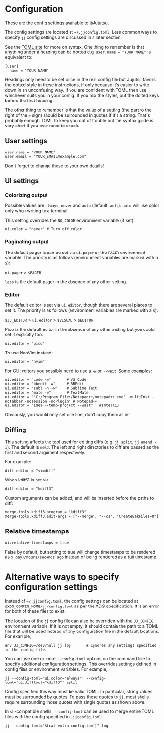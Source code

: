 # Configuration

These are the config settings available to jj/Jujutsu.

The config settings are located at `~/.jjconfig.toml`. Less common ways to specify `jj` config settings are discussed in a later section.

See the [TOML site](https://toml.io/en/) for more on syntax.
One thing to remember is that anything under a heading can be dotted
e.g. `user.name = "YOUR NAME"` is equivalent to:

    [user]
      name = "YOUR NAME"

Headings only need to be set once in the real config file but Jujutsu
favors the dotted style in these instructions, if only because it's
easier to write down in an unconfusing way. If you are confident with
TOML then use whichever suits you in your config. If you mix the styles,
put the dotted keys before the first heading.

The other thing to remember is that the value of a setting (the part to the 
right of the `=` sign) should be surrounded in quotes if it's a string. 
That's probably enough TOML to keep you out of trouble but the syntax guide is 
very short if you ever need to check.


## User settings

    user.name = "YOUR NAME" 
    user.email = "YOUR_EMAIL@example.com"

Don't forget to change these to your own details!


## UI settings

### Colorizing output

Possible values are `always`, `never` and `auto` (default: `auto`). 
`auto` will use color only when writing to a terminal. 

This setting overrides the `NO_COLOR` environment variable (if set).

    ui.color = "never" # Turn off color


### Paginating output

The default pager is can be set via `ui.pager` or the `PAGER` environment
variable.
The priority is as follows (environment variables are marked with a `$`):

`ui.pager` > `$PAGER`

`less` is the default pager in the absence of any other setting.


### Editor

The default editor is set via `ui.editor`,
though there are several places to set it. 
The priority is as follows (environment variables are marked with a `$`):

`$JJ_EDITOR` > `ui.editor` > `$VISUAL` > `$EDITOR`

Pico is the default editor in the absence of any other setting but you could 
set it explicitly too.

    ui.editor = "pico"

To use NeoVim instead:

    ui.editor = "nvim"

For GUI editors you possibly need to use a `-w` or `--wait`. Some examples:

    ui.editor = "code -w"       # VS Code
    ui.editor = "bbedit -w"     # BBEdit
    ui.editor = "subl -n -w"    # Sublime Text
    ui.editor = "mate -w"       # TextMate
    ui.editor = "'C:/Program Files/Notepad++/notepad++.exe' -multiInst -notabbar -nosession -noPlugin" # Notepad++
    ui.editor = "idea --temp-project --wait"   #IntelliJ

Obviously, you would only set one line, don't copy them all in!


## Diffing

This setting affects the tool used for editing diffs (e.g. `jj split`,
`jj amend -i`).  The default is `meld`. The left and right directories
to diff are passed as the first and second argument respectively.

For example:

    diff-editor = "vimdiff"

When kdiff3 is set via:

    diff-editor = "kdiff3"

Custom arguments can be added, and will be inserted before the paths
to diff:

    merge-tools.kdiff3.program = "kdiff3"
    merge-tools.kdiff3.edit-args = ["--merge", "--cs", "CreateBakFiles=0"]


## Relative timestamps

    ui.relative-timestamps = true

False by default, but setting to true will change timestamps to be rendered
as `x days/hours/seconds ago` instead of being rendered as a full timestamp.


# Alternative ways to specify configuration settings

Instead of `~/.jjconfig.toml`, the config settings can be located at
`$XDG_CONFIG_HOME/jj/config.toml` as per the [XDG specification].
It is an error for both of these files to exist.

[XDG specification]: https://specifications.freedesktop.org/basedir-spec/basedir-spec-latest.html

The location of the `jj` config file can also be overriden with the `JJ_CONFIG`
environment variable. If it is not empty, it should contain the path to
a TOML file that will be used instead of any configuration file in the
default locations. For example,

    env JJ_CONFIG=/dev/null jj log       # Ignores any settings specified in the config file.

You can use one or more `--config-toml` options on the command line to
specify additional configuration settings. This overrides settings
defined in config files or environment variables. For example,

    jj --config-toml='ui.color="always"' --config-toml='ui.difftool="kdiff3"' split

Config specified this way must be valid TOML. In paritcular, string
values must be surrounded by quotes. To pass these quotes to `jj`, most
shells require surrounding those quotes with single quotes as shown above.

In `sh`-compatible shells, `--config-toml` can be used to merge entire TOML
files with the config specified in `.jjconfig.toml`:

    jj --config-toml="$(cat extra-config.toml)" log

